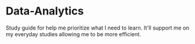 # Data-Analytics
Study guide for help me prioritize what I need to learn. It'll support me on my everyday studies allowing me to be more efficient.

